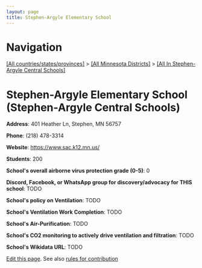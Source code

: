 ```yaml
---
layout: page
title: Stephen-Argyle Elementary School
---
```

# Navigation

[[All countries/states/provinces]](../../..) > [[All Minnesota Districts]](../..) > [[All In Stephen-Argyle Central Schools]](..)

# Stephen-Argyle Elementary School (Stephen-Argyle Central Schools)

**Address**: 401 Heather Ln, Stephen, MN 56757

**Phone**: (218) 478-3314

**Website**: <https://www.sac.k12.mn.us/>

**Students**: 200

**School's overall airborne virus protection grade (0-5)**: 0

**Discord, Facebook, or WhatsApp group for discovery/advocacy for THIS school**: TODO

**School's policy on Ventilation**: TODO

**School's Ventilation Work Completion**: TODO

**School's Air-Purification**: TODO

**School's CO2 monitoring to actively drive ventilation and filtration**: TODO

**School's Wikidata URL**: TODO


[Edit this page](https://github.com/ventilate-schools/MN/edit/main/./Stephen-Argyle_Central_Schools/Stephen-Argyle_Elementary_School.md). See also [rules for contribution](../../../contribution-rules/)